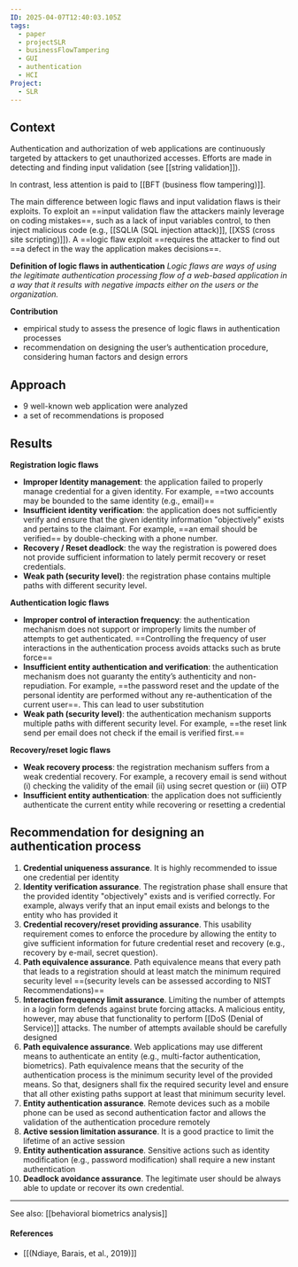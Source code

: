 ```yaml
---
ID: 2025-04-07T12:40:03.105Z
tags:
  - paper
  - projectSLR
  - businessFlowTampering
  - GUI
  - authentication
  - HCI
Project:
  - SLR
---
```

## Context

Authentication and authorization of web applications are continuously targeted by attackers to get unauthorized accesses. Efforts are made in detecting and finding input validation (see [[string validation]]).

In contrast, less attention is paid to [[BFT (business flow tampering)]]. 

The main difference between logic flaws and input validation flaws is their exploits. To exploit an ==input validation flaw the attackers mainly leverage on coding mistakes==, such as a lack of input variables control, to then inject malicious code (e.g., [[SQLIA (SQL injection attack)]], [[XSS (cross site scripting)]]).
A ==logic flaw exploit ==requires the attacker to find out ==a defect in the way the application makes decisions==.

**Definition of logic flaws in authentication**
*Logic flaws are ways of using the legitimate authentication processing flow of a web-based application in a way that it results with negative impacts either on the users or the organization.*

**Contribution**
- empirical study to assess the presence of logic flaws in authentication processes
- recommendation on designing the user’s authentication procedure, considering human factors and design errors

## Approach

- 9 well-known web application were analyzed
- a set of recommendations is proposed

## Results

**Registration logic flaws**
- **Improper Identity management**: the application failed to properly manage credential for a given identity. For example, ==two accounts may be bounded to the same identity (e.g., email)==
- **Insufficient identity verification**: the application does not sufficiently verify and ensure that the given identity information "objectively" exists and pertains to the claimant. For example, ==an email should be verified== by double-checking with a phone number.
- **Recovery / Reset deadlock**: the way the registration is powered does not provide sufficient information to lately permit recovery or reset credentials.
- **Weak path (security level)**: the registration phase contains multiple paths with different security level.

**Authentication logic flaws**
- **Improper control of interaction frequency**: the authentication mechanism does not support or improperly limits the number of attempts to get authenticated. ==Controlling the frequency of user interactions in the authentication process avoids attacks such as brute force==
- **Insufficient entity authentication and verification**: the authentication mechanism does not guaranty the entity’s authenticity and non-repudiation. For example, ==the password reset and the update of the personal identity are performed without any re-authentication of the current user==. This can lead to user substitution
- **Weak path (security level)**: the authentication mechanism supports multiple paths with different security level. For example, ==the reset link send per email does not check if the email is verified first.==

**Recovery/reset logic flaws**
- **Weak recovery process**: the registration mechanism suffers from a weak credential recovery. For example, a recovery email is send without (i) checking the validity of the email (ii) using secret question or (iii) OTP
- **Insufficient entity authentication**: the application does not sufficiently authenticate the current entity while recovering or resetting a credential

## Recommendation for designing an authentication process

1. **Credential uniqueness assurance**. It is highly recommended to issue one credential per identity
2. **Identity verification assurance**. The registration phase shall ensure that the provided identity "objectively" exists and is verified correctly. For example, always verify that an input email exists and belongs to the entity who has provided it
3. **Credential recovery/reset providing assurance**. This usability requirement comes to enforce the procedure by allowing the entity to give sufficient information for future credential reset and recovery (e.g., recovery by e-mail, secret question).
4. **Path equivalence assurance**. Path equivalence means that every path that leads to a registration should at least match the minimum required security level ==(security levels can be assessed according to NIST Recommendations)==
5. **Interaction frequency limit assurance**. Limiting the number of attempts in a login form defends against brute forcing attacks. A malicious entity, however, may abuse that functionality to perform [[DoS (Denial of Service)]] attacks. The number of attempts available should be carefully designed
6. **Path equivalence assurance**. Web applications may use different means to authenticate an entity (e.g., multi-factor authentication, biometrics). Path equivalence means that the security of the authentication process is the minimum security level of the provided means. So that, designers shall fix the required security level and ensure that all other existing paths support at least that minimum security level.
7. **Entity authentication assurance**. Remote devices such as a mobile phone can be used as second authentication factor and allows the validation of the authentication procedure remotely
8. **Active session limitation assurance**. It is a good practice to limit the lifetime of an active session
9. **Entity authentication assurance**. Sensitive actions such as identity modification (e.g., password modification) shall require a new instant authentication
10. **Deadlock avoidance assurance**. The legitimate user should be always able to update or recover its own credential.


---

See also: [[behavioral biometrics analysis]]
#### References
- [[(Ndiaye, Barais, et al., 2019)]]
